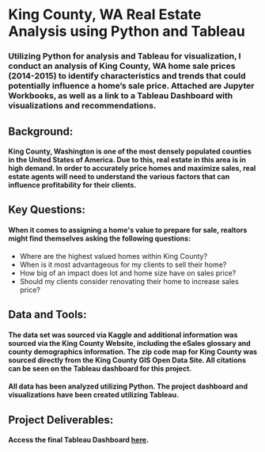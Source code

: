 # King County, WA Real Estate Analysis using Python and Tableau
### Utilizing Python for analysis and Tableau for visualization, I conduct an analysis of King County, WA home sale prices (2014-2015) to identify characteristics and trends that could potentially influence a home’s sale price. Attached are Jupyter Workbooks, as well as a link to a Tableau Dashboard with visualizations and recommendations.

## Background:
#### King County, Washington is one of the most densely populated counties in the United States of America. Due to this, real estate in this area is in high demand. In order to accurately price homes and maximize sales, real estate agents will need to understand the various factors that can influence profitability for their clients.

## Key Questions:
#### When it comes to assigning a home's value to prepare for sale, realtors might find themselves asking the following questions:
- Where are the highest valued homes within King County?
- When is it most advantageous for my clients to sell their home?
- How big of an impact does lot and home size have on sales price?
- Should my clients consider renovating their home to increase sales price?

## Data and Tools:
#### The data set was sourced via Kaggle and additional information was sourced via the King County Website, including the eSales glossary and county demographics information. The zip code map for King County was sourced directly from the King County GIS Open Data Site. All citations can be seen on the Tableau dashboard for this project.

#### All data has been analyzed utilizing Python. The project dashboard and visualizations have been created utilizing Tableau.

## Project Deliverables:
#### Access the final Tableau Dashboard [here](https://public.tableau.com/views/KingCountyRealEstateStoryboard/KingCountyHomePricesandPredictions).
